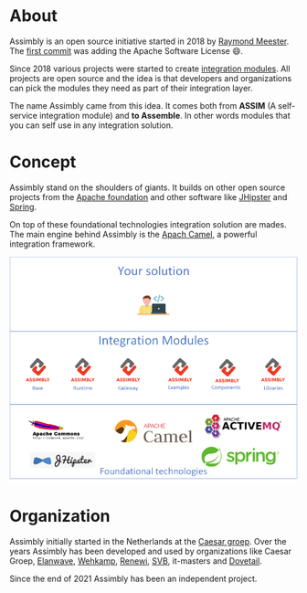 # About

Assimbly is an open source initiative started in 2018 by [Raymond Meester](https://www.linkedin.com/in/raymond-meester-475b79147/).
The [first commit](https://github.com/assimbly/gateway/blob/master/LICENSE) was adding the Apache Software License :smile:.

Since 2018 various projects were started to create [integration modules](/docs/category/modules). All projects are open source and the idea
 is that developers and organizations can pick the modules they need as part of their integration layer. 

The name Assimbly came from this idea. It comes both from **ASSIM** (A self-service integration module) and **to Assemble**. In other
words modules that you can self use in any integration solution.

# Concept

Assimbly stand on the shoulders of giants. It builds on other open source projects from the [Apache foundation](https://apache.org/) and other software like [JHipster](https://www.jhipster.tech/)
and [Spring](https://spring.io/).

On top of these foundational technologies integration solution are mades. The main engine behind Assimbly is the [Apach Camel](https://camel.apache.org/), a
powerful integration framework.

![Assimbly solutions](./assimbly_solutions.png)

# Organization

Assimbly initially started in the Netherlands at the [Caesar groep](https://caesar.nl/). Over the years Assimbly has been developed and used by organizations like 
Caesar Groep, [Elanwave](https://www.elanwave.com/), [Wehkamp](https://www.wehkamp.nl/), [Renewi](https://www.renewi.com/nl-nl/), [SVB](https://www.svb.nl/nl/), it-masters and [Dovetail](https://www.dovetail.world/).

Since the end of 2021 Assimbly has been an independent project.



